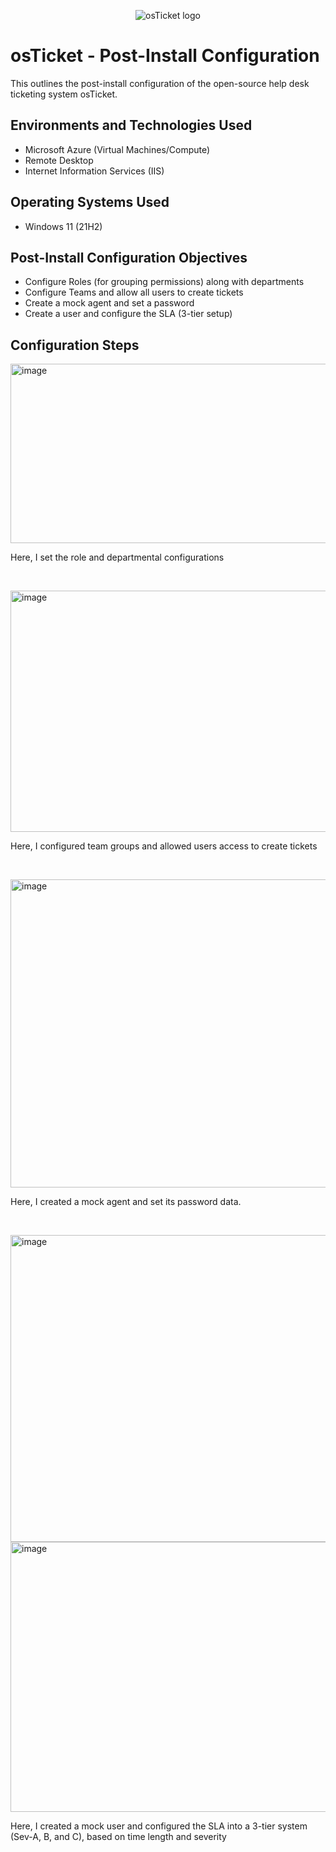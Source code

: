 <p align="center">
<img src="https://i.imgur.com/Clzj7Xs.png" alt="osTicket logo"/>
</p>

<h1>osTicket - Post-Install Configuration</h1>
This outlines the post-install configuration of the open-source help desk ticketing system osTicket.<br />



<h2>Environments and Technologies Used</h2>

- Microsoft Azure (Virtual Machines/Compute)
- Remote Desktop
- Internet Information Services (IIS)

<h2>Operating Systems Used </h2>

- Windows 11</b> (21H2)

<h2>Post-Install Configuration Objectives</h2>

- Configure Roles (for grouping permissions) along with departments
- Configure Teams and allow all users to create tickets
- Create a mock agent and set a password
- Create a user and configure the SLA (3-tier setup)

<h2>Configuration Steps</h2>

<p>
<img width="829" height="287" alt="image" src="https://github.com/user-attachments/assets/a3277a82-d07e-4e4b-a3d2-42731beb6749" />

</p>
<p>
Here, I set the role and departmental configurations
</p>
<br />

<p>
<img width="840" height="386" alt="image" src="https://github.com/user-attachments/assets/7a23d54e-5386-4b46-8e53-e9d6efe1aa2b" />

</p>
<p>
Here, I configured team groups and allowed users access to create tickets
</p>
<br />

<p>
<img width="846" height="493" alt="image" src="https://github.com/user-attachments/assets/1b297467-6e57-4ba8-a78a-71a74df78726" />

</p>
<p>
Here, I created a mock agent and set its password data.
</p>
<br />

<p>

<img width="841" height="491" alt="image" src="https://github.com/user-attachments/assets/4dbdc14c-9f29-4b21-8038-6ba028637a87" />

<img width="834" height="432" alt="image" src="https://github.com/user-attachments/assets/e23bc45b-d53f-415e-a9a2-3c81257ce359" />

</p>
<p>
Here, I created a mock user and configured the SLA into a 3-tier system (Sev-A, B, and C), based on time length and severity
</p>
<br />
